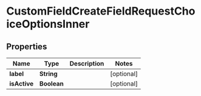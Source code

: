 

# CustomFieldCreateFieldRequestChoiceOptionsInner


## Properties

| Name | Type | Description | Notes |
|------------ | ------------- | ------------- | -------------|
|**label** | **String** |  |  [optional] |
|**isActive** | **Boolean** |  |  [optional] |



